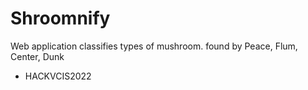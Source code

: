 # Shroomnify
Web application classifies types of mushroom.
found by Peace, Flum, Center, Dunk
- HACKVCIS2022
